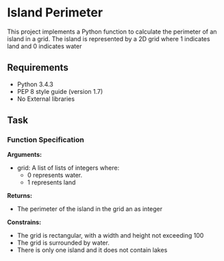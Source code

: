 # Island Perimeter
This project implements a Python function to calculate the perimeter of an island in a grid. The island is represented by a 2D grid where 1 indicates land and 0 indicates water

## Requirements
- Python 3.4.3
- PEP 8 style guide (version 1.7)
- No External libraries

## Task
### Function Specification
**Arguments:**
- grid: A list of lists of integers where:
	- 0 represents water.
	- 1 represents land

**Returns:**
- The perimeter of the island in the grid an as integer

**Constrains:**
- The grid is rectangular, with a width and height not exceeding 100
- The grid is surrounded by water.
- There is only one island and it does not contain lakes
